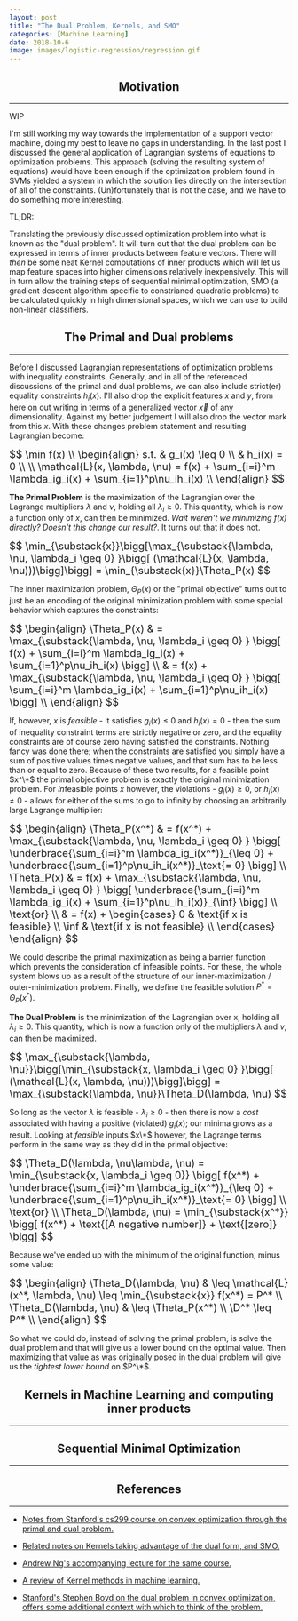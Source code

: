 ```yaml
---
layout: post
title: "The Dual Problem, Kernels, and SMO"
categories: [Machine Learning]
date: 2018-10-6
image: images/logistic-regression/regression.gif
---
```


<script type="text/x-mathjax-config">
MathJax.Hub.Config({
  CommonHTML: { scale: 150 },
  tex2jax: {inlineMath: [['$','$'], ['\\(','\\)']]}
});
</script>
<script type="text/javascript" async
src="https://cdnjs.cloudflare.com/ajax/libs/mathjax/2.7.0/MathJax.js?config=TeX-AMS-MML_HTMLorMML" type="text/javascript"></script>

<h2 align="center">Motivation</h2><hr>

WIP 

I'm still working my way towards the implementation of a support vector machine, doing my best to leave no gaps in understanding. In the last post I discussed the general application of Lagrangian systems of equations to optimization problems. This approach (solving the resulting system of equations) would have been enough if the optimization problem found in SVMs yielded a system in which the solution lies directly on the intersection of all of the constraints. (Un)fortunately that is not the case, and we have to do something more interesting.

TL;DR:

Translating the previously discussed optimization problem into what is known as the "dual problem". It will turn out that the dual problem can be expressed in terms of inner products between feature vectors. There will *then* be some neat Kernel computations of inner products which will let us map feature spaces into higher dimensions relatively inexpensively. This will in turn allow the training steps of sequential minimal optimization, SMO (a gradient descent algorithm specific to constrianed quadratic problems) to be calculated quickly in high dimensional spaces, which we can use to build non-linear classifiers.

<h2 align="center">The Primal and Dual problems</h2><hr>

[Before](https://kyle-lewis.github.io/machine%20learning/2018/09/15/Constrained-Maximization-and-Lagrange-Multipliers.html) I discussed Lagrangian representations of optimization problems with inequality constraints. Generally, and in all of the referenced discussions of the primal and dual problems, we can also include strict(er) equality constraints $h_i(x)$. I'll also drop the explicit features $x$ and $y$, from here on out writing in terms of a generalized vector $\vec{x}$ of any dimensionality. Against my better judgement I will also drop the vector mark from this $x$. With these changes problem statement and resulting Lagrangian become:

<div style="font-size: 130%;">
	$$ 
	\min f(x) \\
	\begin{align}
	s.t. & g_i(x) \leq 0 \\
	& h_i(x) = 0 \\
	\\
	\mathcal{L}(x, \lambda, \nu) = f(x) + \sum_{i=i}^m \lambda_ig_i(x) + \sum_{i=1}^p\nu_ih_i(x) \\
	\end{align}
	$$
</div>

**The Primal Problem** is the maximization of the Lagrangian over the Lagrange multipliers $\lambda$ and $\nu$, holding all $\lambda_i \geq 0$. This quantity, which is now a function only of $x$, can then be minimized. *Wait weren't we minimizing f(x) directly? Doesn't this change our result?*. It turns out that it does not.

<div style="font-size: 130%;">
	$$ 
	\min_{\substack{x}}\bigg[\max_{\substack{\lambda, \nu, \lambda_i \geq 0} }\bigg[ (\mathcal{L}(x, \lambda, \nu)))\bigg]\bigg] = \min_{\substack{x}}\Theta_P(x)
	$$
</div>

The inner maximization problem, $\Theta_P(x)$ or the "primal objective" turns out to just be an encoding of the original minimization problem with some special behavior which captures the constraints:

<div style="font-size: 130%;">
	$$ 
	\begin{align}
	\Theta_P(x) & = \max_{\substack{\lambda, \nu, \lambda_i \geq 0} } \bigg[ f(x) + \sum_{i=i}^m \lambda_ig_i(x) + \sum_{i=1}^p\nu_ih_i(x) \bigg] \\
	& = f(x) + \max_{\substack{\lambda, \nu, \lambda_i \geq 0} } \bigg[ \sum_{i=i}^m \lambda_ig_i(x) + \sum_{i=1}^p\nu_ih_i(x) \bigg] \\
	\end{align}
	$$
</div>

If, however, $x$ is *feasible* - it satisfies $g_i(x) \leq 0$ and $h_i(x) = 0$ - then the sum of inequality constraint terms are strictly negative or zero, and the equality constraints are of course zero having satisfied the constraints. Nothing fancy was done there; when the constraints are satisfied you simply have a sum of positive values times negative values, and that sum has to be less than or equal to zero. Because of these two results, for a feasible point $x^\*$ the primal objective problem is exactly the original minimization problem. For *in*feasible points $x$ however, the violations - $g_i(x) \geq 0$, or $h_i(x) \neq 0$ - allows for either of the sums to go to infinity by choosing an arbitrarily large Lagrange multiplier:

<div style="font-size: 130%;">
	$$ 
	\begin{align}
	\Theta_P(x^*) & = f(x^*) + \max_{\substack{\lambda, \nu, \lambda_i \geq 0} } \bigg[ \underbrace{\sum_{i=i}^m \lambda_ig_i(x^*)}_{\leq 0} + \underbrace{\sum_{i=1}^p\nu_ih_i(x^*)}_\text{= 0} \bigg] \\
	\Theta_P(x) & = f(x) + \max_{\substack{\lambda, \nu, \lambda_i \geq 0} } \bigg[ \underbrace{\sum_{i=i}^m \lambda_ig_i(x) + \sum_{i=1}^p\nu_ih_i(x)}_{\inf} \bigg] \\
	\text{or} \\
	& = f(x) + \begin{cases}
				0 & \text{if x is feasible} \\
				\inf & \text{if x is not feasible} \\
				\end{cases}
	\end{align}
	$$
</div>

We could describe the primal maximization as being a barrier function which prevents the consideration of infeasible points. For these, the whole system blows up as a result of the structure of our inner-maximization / outer-minimization problem. Finally, we define the feasible solution $P^* = \Theta_P(x^*)$.

**The Dual Problem** is the minimization of the Lagrangian over x, holding all $\lambda_i \geq 0$. This quantity, which is now a function only of the multipliers $\lambda$ and $\nu$, can then be maximized. 

<div style="font-size: 130%;">
	$$ 
	\max_{\substack{\lambda, \nu}}\bigg[\min_{\substack{x, \lambda_i \geq 0} }\bigg[ (\mathcal{L}(x, \lambda, \nu)))\bigg]\bigg] = \max_{\substack{\lambda, \nu}}\Theta_D(\lambda, \nu)
	$$
</div>

So long as the vector $\lambda$ is feasible - $\lambda_i \geq 0$ - then there is now a *cost* associated with having a positive (violated) $g_i(x)$; our minima grows as a result. Looking at *feasible* inputs $x\*$ however, the Lagrange terms perform in the same way as they did in the primal objective:

<div style="font-size: 130%;">
	$$ 
	\Theta_D(\lambda, \nu\lambda, \nu) = \min_{\substack{x, \lambda_i \geq 0}} \bigg[ f(x^*) + \underbrace{\sum_{i=i}^m \lambda_ig_i(x^*)}_{\leq 0} + \underbrace{\sum_{i=1}^p\nu_ih_i(x^*)}_\text{= 0} \bigg] \\
	\text{or} \\
	\Theta_D(\lambda, \nu) = \min_{\substack{x^*}} \bigg[ f(x^*) + \text{[A negative number]} + \text{[zero]} \bigg]
	$$
</div>

Because we've ended up with the minimum of the original function, minus some value:

<div style="font-size: 130%;">
	$$
	\begin{align}
	\Theta_D(\lambda, \nu) & \leq \mathcal{L}(x^*, \lambda, \nu) \leq \min_{\substack{x}} f(x^*) = P^* \\
	\Theta_D(\lambda, \nu) & \leq \Theta_P(x^*) \\
	\D^* \leq P^* \\
	\end{align}
	$$
</div>

So what we could do, instead of solving the primal problem, is solve the dual problem and that will give us a lower bound on the optimal value. Then maximizing that value as was originally posed in the dual problem will give us the *tightest lower bound* on $P^\*$. 








<h2 align="center">Kernels in Machine Learning and computing inner products</h2><hr>


<h2 align="center">Sequential Minimal Optimization</h2><hr>


<h2 align="center">References</h2><hr>

- <a href="http://cs229.stanford.edu/section/cs229-cvxopt2.pdf" target="_blank"> Notes from Stanford's cs299 course on convex optimization through the primal and dual problem. 

- <a href="http://cs229.stanford.edu/notes/cs229-notes3.pdf" target="_blank"> Related notes on Kernels taking advantage of the dual form, and SMO.

- <a href="https://www.youtube.com/watch?v=s8B4A5ubw6c&index=8&list=PLA89DCFA6ADACE599&t=1160s" target="_blank"> Andrew Ng's accompanying lecture for the same course. 

- <a href="https://pdfs.semanticscholar.org/2862/e7b8fefb209cdb4c47a1643f2af71cd67b00.pdf" target="_blank"> A review of Kernel methods in machine learning. 

- <a href="https://youtu.be/FJVmflArCXc" target="_blank"> Stanford's Stephen Boyd on the dual problem in convex optimization, offers some additional context with which to think of the problem. 

